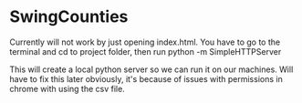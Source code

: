 # SwingCounties

Currently will not work by just opening index.html.
You have to go to the terminal and cd to project folder, then
run python -m SimpleHTTPServer

This will create a local python server so we can run it on our machines.
Will have to fix this later obviously, it's because of issues with permissions
in chrome with using the csv file.
